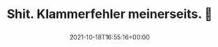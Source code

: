 ---
retweeted: false
source: <a href="https://mobile.twitter.com" rel="nofollow">Twitter Web App</a>
entities:
  hashtags: []
  symbols: []
  user_mentions: []
  urls:
  - url: https://t.co/6YxJC2FROy
    expanded_url: https://twitter.com/yetzt/status/1450142666314993665
    display_url: twitter.com/yetzt/status/1…
    indices:
    - '35'
    - '58'
display_text_range:
- '0'
- '58'
favorite_count: '1'
id_str: '1450143453107691522'
truncated: false
retweet_count: '0'
id: '1450143453107691522'
possibly_sensitive: false
created_at: Mon Oct 18 16:55:16 +0000 2021
favorited: false
full_text: "Shit. Klammerfehler meinerseits. \U0001F647"
lang: de
quote_url: https://twitter.com/yetzt/status/1450142666314993665
tags:
- pesos/twitter
date: '2021-10-18T16:55:16+00:00'
src: https://twitter.com/bascht/status/1450143453107691522
original_url: https://twitter.com/bascht/status/1450143453107691522
type: twitter_tweet
text: "Shit. Klammerfehler meinerseits. \U0001F647"
title: "Shit. Klammerfehler meinerseits. \U0001F647\n"

---
